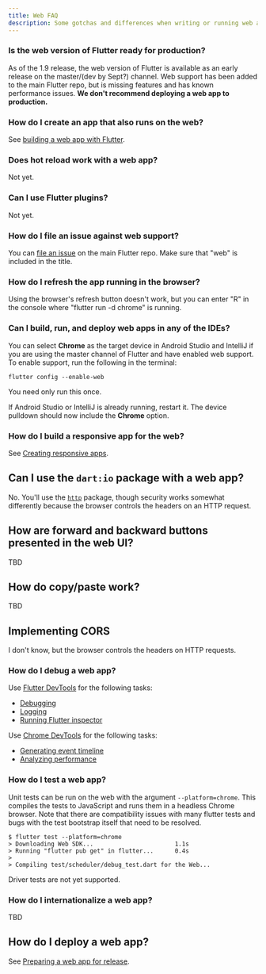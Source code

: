 ```yaml
---
title: Web FAQ
description: Some gotchas and differences when writing or running web apps in Flutter.
---
```


### Is the web version of Flutter ready for production?

As of the 1.9 release, the web version of Flutter is available as
an early release on the master/(dev by Sept?) channel.
Web support has been added to the main Flutter repo,
but is missing features and has known performance issues.
**We don't recommend deploying a web app to production.**

### How do I create an app that also runs on the web?

See [building a web app with
Flutter](/docs/get-started/web).

### Does hot reload work with a web app?

Not yet.

### Can I use Flutter plugins?

Not yet.

### How do I file an issue against web support?

You can [file an issue](https://goo.gle/flutter_web_issue)
on the main Flutter repo. Make sure that "web" is
included in the title.

### How do I refresh the app running in the browser?

Using the browser's refresh button doesn't work,
but you can enter "R" in the console where
"flutter run -d chrome" is running.

### Can I build, run, and deploy web apps in any of the IDEs?

You can select **Chrome** as the target device in
Android Studio and IntelliJ if you are using the
master channel of Flutter and have enabled web support.
To enable support, run the following in the terminal:

```terminal
flutter config --enable-web
```

You need only run this once.

If Android Studio or IntelliJ is already running, restart
it. The device pulldown should now include the **Chrome**
option.

### How do I build a responsive app for the web?

See [Creating responsive
apps](/docs/development/ui/layout/responsive).

## Can I use the `dart:io` package with a web app?

No. You'll use the
[`http`](https://pub.dev/packages/http)
package, though security works somewhat
differently because the browser controls the
headers on an HTTP request.

## How are forward and backward buttons presented in the web UI?

TBD

## How do copy/paste work?

TBD

## Implementing CORS

I don't know, but the browser controls the headers on
HTTP requests.

### How do I debug a web app?

Use [Flutter DevTools](/docs/development/tools/devtools/overview)
for the following tasks:

* [Debugging](/docs/development/tools/devtools/debugger)
* [Logging](/docs/development/tools/devtools/logging)
* [Running Flutter inspector](/docs/development/tools/devtools/inspector)

Use [Chrome DevTools](https://developers.google.com/web/tools/chrome-devtools/)
for the following tasks:

* [Generating event
  timeline](https://developers.google.com/web/tools/chrome-devtools/evaluate-performance/performance-reference)
* [Analyzing
  performance](https://developers.google.com/web/tools/chrome-devtools/evaluate-performance/)

### How do I test a web app?

Unit tests can be run on the web with the argument
`--platform=chrome`. This compiles the tests to
JavaScript and runs them in a headless Chrome browser.
Note that there are compatibility issues with many
flutter tests and bugs with the test bootstrap itself
that need to be resolved.

```terminal
$ flutter test --platform=chrome
> Downloading Web SDK...                       1.1s
> Running "flutter pub get" in flutter...      0.4s
>                                                                        
> Compiling test/scheduler/debug_test.dart for the Web...   
```

Driver tests are not yet supported.

### How do I internationalize a web app?

TBD

## How do I deploy a web app?

See [Preparing a web app for
release](/docs/deployment/web).
